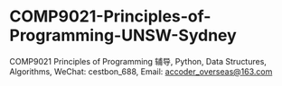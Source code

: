 # COMP9021-Principles-of-Programming-UNSW-Sydney
COMP9021 Principles of Programming 辅导, Python, Data Structures, Algorithms, WeChat: cestbon_688, Email: accoder_overseas@163.com
